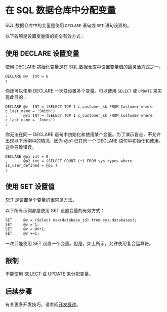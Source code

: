 <properties
   pageTitle="在 SQL 数据仓库中分配变量 | Azure"
   description="有关在开发解决方案时于 Azure SQL 数据仓库中分配 Transact-SQL 变量的技巧。"
   services="sql-data-warehouse"
   documentationCenter="NA"
   authors="jrowlandjones"
   manager="barbkess"
   editor=""/>

<tags
   ms.service="sql-data-warehouse"
   ms.date="06/14/2016"
   wacn.date="08/08/2016"/>

# 在 SQL 数据仓库中分配变量
SQL 数据仓库中的变量是使用 `DECLARE` 语句或 `SET` 语句设置的。

以下各项是设置变量值的完全有效方式：

## 使用 DECLARE 设置变量

使用 DECLARE 初始化变量是在 SQL 数据仓库中设置变量值的最灵活方式之一。


	DECLARE @v  int = 0
	;


你还可以使用 DECLARE 一次性设置多个变量。可以使用 `SELECT` 或 `UPDATE` 来实现此目的：


	DECLARE @v  INT = (SELECT TOP 1 c_customer_sk FROM Customer where c_last_name = 'Smith')
	,       @v1 INT = (SELECT TOP 1 c_customer_sk FROM Customer where c_last_name = 'Jones')
	;


你无法在同一 DECLARE 语句中初始化和使用某个变量。为了演示要点，**不**允许出现以下示例中的情况，因为 @p1 已在同一个 DECLARE 语句中初始化和使用。这会导致错误。


	DECLARE @p1 int = 0
	,       @p2 int = (SELECT COUNT (*) FROM sys.types where is_user_defined = @p1 )
	;


## 使用 SET 设置值
SET 是设置单个变量的很常见方法。

以下所有示例都是使用 SET 设置变量的有效方式：


	SET     @v = (Select max(database_id) from sys.databases);
	SET     @v = 1;
	SET     @v = @v+1;
	SET     @v +=1;


一次只能使用 SET 设置一个变量。但是，如上所示，允许使用复合运算符。

## 限制
不能使用 SELECT 或 UPDATE 来分配变量。


## 后续步骤
有关更多开发技巧，请参阅[开发概述][]。

<!--Image references-->

<!--Article references-->
[开发概述]: /documentation/articles/sql-data-warehouse-overview-develop/

<!--MSDN references-->

<!--Other Web references-->

<!---HONumber=Mooncake_0801_2016-->